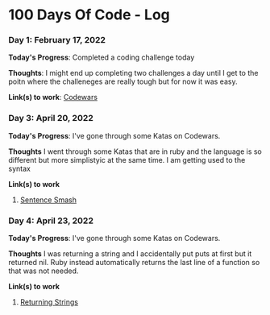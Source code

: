 # 100 Days Of Code - Log

### Day 1: February 17, 2022

**Today's Progress**: Completed a coding challenge today

**Thoughts**: I might end up completing two challenges a day until I get to the poitn where the challeneges are really tough but for now it was easy.

**Link(s) to work**: [Codewars](https://www.codewars.com/kata/5265326f5fda8eb1160004c8/train/javascript)

### Day 3: April 20, 2022

**Today's Progress**: I've gone through some Katas on Codewars.

**Thoughts** I went through some Katas that are in ruby and the language is so different but more simplistyic at the same time. I am getting used to the syntax

**Link(s) to work**

1. [Sentence Smash](https://www.codewars.com/kata/53dc23c68a0c93699800041d/train/ruby)

### Day 4: April 23, 2022

**Today's Progress**: I've gone through some Katas on Codewars.

**Thoughts** I was returning a string and I accidentally put puts at first but it returned nil. Ruby instead automatically returns the last line of a function so that was not needed.

**Link(s) to work**

1. [Returning Strings](https://www.codewars.com/kata/55a70521798b14d4750000a4/train/ruby)
